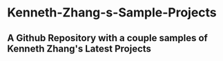 # Kenneth-Zhang-s-Sample-Projects
## A Github Repository with a couple samples of Kenneth Zhang's Latest Projects
